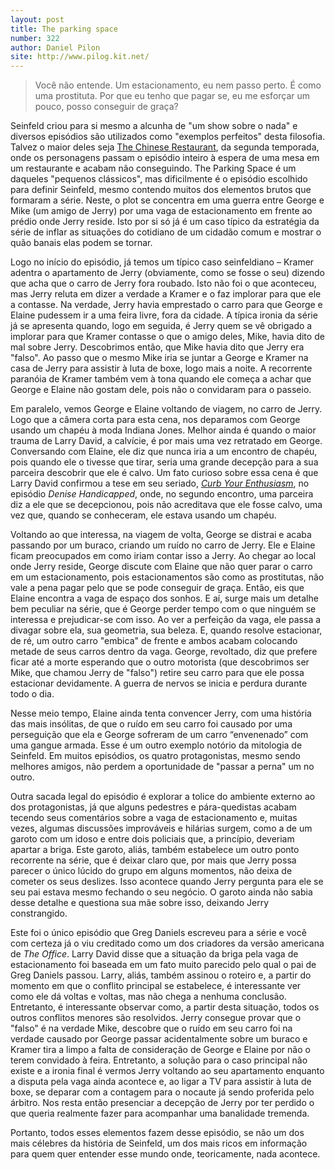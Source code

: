 ```yaml
---
layout: post
title: The parking space
number: 322
author: Daniel Pilon
site: http://www.pilog.kit.net/
---
```


> Você não entende. Um estacionamento, eu nem passo perto. É como uma prostituta. Por que eu tenho que pagar se, eu me esforçar um pouco, posso conseguir de graça?

Seinfeld criou para si mesmo a alcunha de "um show sobre o nada" e diversos episódios são utilizados como "exemplos perfeitos" desta filosofia. Talvez o maior deles seja <a title="The chinese restaurant" href="http://movimentoseinfeld.com.br/the-chinese-restaurant.html">The Chinese Restaurant</a>, da segunda temporada, onde os personagens passam o episódio inteiro à espera de uma mesa em um restaurante e acabam não conseguindo. The Parking Space é um daqueles "pequenos clássicos", mas dificilmente é o episódio escolhido para definir Seinfeld, mesmo contendo muitos dos elementos brutos que formaram a série. Neste, o plot se concentra em uma guerra entre George e Mike (um amigo de Jerry) por uma vaga de estacionamento em frente ao prédio onde Jerry reside. Isto por si só já é um caso típico da estratégia da série de inflar as situações do cotidiano de um cidadão comum e mostrar o quão banais elas podem se tornar.

Logo no início do episódio, já temos um típico caso seinfeldiano – Kramer adentra o apartamento de Jerry (obviamente, como se fosse o seu) dizendo que acha que o carro de Jerry fora roubado. Isto não foi o que aconteceu, mas Jerry reluta em dizer a verdade a Kramer e o faz implorar para que ele a contasse. Na verdade, Jerry havia emprestado o carro para que George e Elaine pudessem ir a uma feira livre, fora da cidade. A típica ironia da série já se apresenta quando, logo em seguida, é Jerry quem se vê obrigado a implorar para que Kramer contasse o que o amigo deles, Mike, havia dito de mal sobre Jerry. Descobrimos então, que Mike havia dito que Jerry era "falso". Ao passo que o mesmo Mike iria se juntar a George e Kramer na casa de Jerry para assistir à luta de boxe, logo mais a noite. A recorrente paranóia de Kramer também vem à tona quando ele começa a achar que George e Elaine não gostam dele, pois não o convidaram para o passeio.

Em paralelo, vemos George e Elaine voltando de viagem, no carro de Jerry. Logo que a câmera corta para esta cena, nos deparamos com George usando um chapéu à moda Indiana Jones. Melhor ainda é quando o maior trauma de Larry David, a calvície, é por mais uma vez retratado em George. Conversando com Elaine, ele diz que nunca iria a um encontro de chapéu, pois quando ele o tivesse que tirar, seria uma grande decepção para a sua parceira descobrir que ele é calvo. Um fato curioso sobre essa cena é que Larry David confirmou a tese em seu seriado, <a title="Segura a onda" href="http://www.hbo.com/larrydavid/">*Curb Your Enthusiasm*</a>, no episódio *Denise Handicapped*, onde, no segundo encontro, uma parceira diz a ele que se decepcionou, pois não acreditava que ele fosse calvo, uma vez que, quando se conheceram, ele estava usando um chapéu.

Voltando ao que interessa, na viagem de volta, George se distrai e acaba passando por um buraco, criando um ruído no carro de Jerry. Ele e Elaine ficam preocupados em como iriam contar isso a Jerry. Ao chegar ao local onde Jerry reside, George discute com Elaine que não quer parar o carro em um estacionamento, pois estacionamentos são como as prostitutas, não vale a pena pagar pelo que se pode conseguir de graça. Então, eis que Elaine encontra a vaga de espaço dos sonhos. E aí, surge mais um detalhe bem peculiar na série, que é George perder tempo com o que ninguém se interessa e prejudicar-se com isso. Ao ver a perfeição da vaga, ele passa a divagar sobre ela, sua geometria, sua beleza. E, quando resolve estacionar, de ré, um outro carro "embica" de frente e ambos acabam colocando metade de seus carros dentro da vaga. George, revoltado, diz que prefere ficar até a morte esperando que o outro motorista (que descobrimos ser Mike, que chamou Jerry de "falso") retire seu carro para que ele possa estacionar devidamente. A guerra de nervos se inicia e perdura durante todo o dia.

Nesse meio tempo, Elaine ainda tenta convencer Jerry, com uma história das mais insólitas, de que o ruído em seu carro foi causado por uma perseguição que ela e George sofreram de um carro “envenenado” com uma gangue armada. Esse é um outro exemplo notório da mitologia de Seinfeld. Em muitos episódios, os quatro protagonistas, mesmo sendo melhores amigos, não perdem a oportunidade de "passar a perna" um no outro.

Outra sacada legal do episódio é explorar a tolice do ambiente externo ao dos protagonistas, já que alguns pedestres e pára-quedistas acabam tecendo seus comentários sobre a vaga de estacionamento e, muitas vezes, algumas discussões improváveis e hilárias surgem, como a de um garoto com um idoso e entre dois policiais que, a princípio, deveriam apartar a briga. Este garoto, aliás, também estabelece um outro ponto recorrente na série, que é deixar claro que, por mais que Jerry possa parecer o único lúcido do grupo em alguns momentos, não deixa de cometer os seus deslizes. Isso acontece quando Jerry pergunta para ele se seu pai estava mesmo fechando o seu negócio. O garoto ainda não sabia desse detalhe e questiona sua mãe sobre isso, deixando Jerry constrangido.

Este foi o único episódio que Greg Daniels escreveu para a série e você com certeza já o viu creditado como um dos criadores da versão americana de *The Office*. Larry David disse que a situação da briga pela vaga de estacionamento foi baseada em um fato muito parecido pelo qual o pai de Greg Daniels passou. Larry, aliás, também assinou o roteiro e, a partir do momento em que o conflito principal se estabelece, é interessante ver como ele dá voltas e voltas, mas não chega a nenhuma conclusão. Entretanto, é interessante observar como, a partir desta situação, todos os outros conflitos menores são resolvidos. Jerry consegue provar que o "falso" é na verdade Mike, descobre que o ruído em seu carro foi na verdade causado por George passar acidentalmente sobre um buraco e Kramer tira a limpo a falta de consideração de George e Elaine por não o terem convidado à feira. Entretanto, a solução para o caso principal não existe e a ironia final é vermos Jerry voltando ao seu apartamento enquanto a disputa pela vaga ainda acontece e, ao ligar a TV para assistir à luta de boxe, se deparar com a contagem para o nocaute já sendo proferida pelo árbitro. Nos resta então presenciar a decepção de Jerry por ter perdido o que queria realmente fazer para acompanhar uma banalidade tremenda.

Portanto, todos esses elementos fazem desse episódio, se não um dos mais célebres da história de Seinfeld, um dos mais ricos em informação para quem quer entender esse mundo onde, teoricamente, nada acontece.